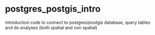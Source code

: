 # postgres_postgis_intro
introduction code to connect to postgres/postgis database, query tables and do analyses (both spatial and non spatial)

